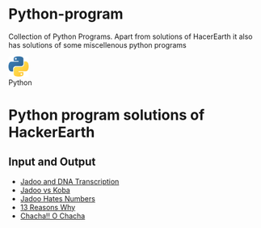 # Python-program
Collection of Python Programs. Apart from solutions of HacerEarth it also has solutions of some miscellenous python programs
<td align="center" width="96">
      <a>
        <img src="https://github.com/ishubhamkr/ishubhamkr/blob/main/icons/py.svg" width="40"/>
      </a>
      <br>Python</br>
</td>
    
# Python program solutions of HackerEarth

## Input and Output
- [Jadoo and DNA Transcription](https://github.com/ishubhamkr/Python-program/blob/main/Jadoo%20and%20DNA%20Transcription.py)
- [Jadoo vs Koba](https://github.com/ishubhamkr/Python-program/blob/main/Jadoo%20vs%20Koba.py)
- [Jadoo Hates Numbers](https://github.com/ishubhamkr/Python-program/blob/main/Jadoo%20Hates%20Numbers.py)
- [13 Reasons Why](https://github.com/ishubhamkr/Python-program/blob/main/13%20Reasons%20Why.py)
- [Chacha!! O Chacha](https://github.com/ishubhamkr/Python-program/blob/main/Chacha%20O%20Chacha.py)


